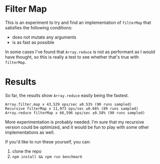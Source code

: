 # Filter Map

This is an experiment to try and find an implementation of `filterMap` that satisfies the following conditions:

+ does not mutate any arguments
+ is as fast as possible

In some cases I've found that `Array.reduce` is not as performant as I would have thought, so this is really a test to see whether that's true with `filterMap`.


# Results
So far, the results show `Array.reduce` easily being the fastest.

```
Array.filter.map x 43,529 ops/sec ±0.53% (90 runs sampled)
Recursive filterMap x 11,973 ops/sec ±0.66% (89 runs sampled)
Array.reduce filterMap x 66,596 ops/sec ±0.58% (90 runs sampled)
```

More experimentation is probably needed.  I'm sure that my recursive version could be optimized, and it would be fun to play with some other implementations as well.

If you'd like to run these yourself, you can:

1. clone the repo
2. `npm install && npm run benchmark`

